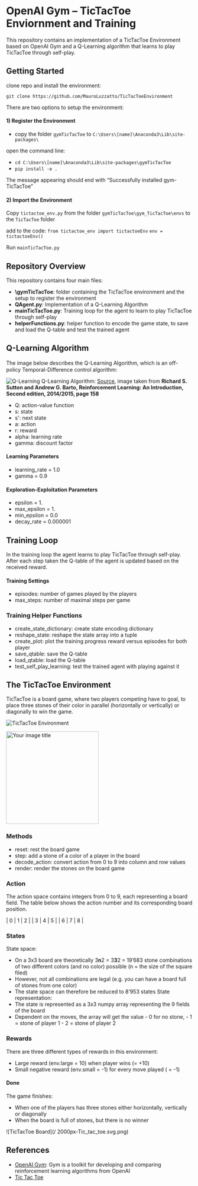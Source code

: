 # OpenAI Gym – TicTacToe Enviornment and Training
This repository contains an implementation of a TicTacToe Environment based on OpenAI Gym and a Q-Learning algorithm that learns to play TicTacToe through self-play.

## Getting Started
clone repo and install the environment:
````
git clone https://github.com/MauroLuzzatto/TicTacToeEnvironment
````

There are two options to setup the environment:

#### 1) Register the Environment
-	copy the folder `gymTicTacToe` to `C:\Users\[name]\Anaconda3\Lib\site-packages\`

open the command line:
-	`cd C:\Users\[name]\Anaconda3\Lib\site-packages\gymTicTacToe` 
-	`pip install -e . `

The message appearing should end with “Successfully installed gym-TicTacToe”


#### 2) Import the Environment
Copy `tictactoe_env.py` from the folder `gymTicTacToe\gym_TicTacToe\envs` to the `TicTacToe` folder

add to the code:
`from tictactoe_env import tictactoeEnv`
`env = tictactoeEnv()`


Run `mainTicTacToe.py`



## Repository Overview

This repository contains four main files:
- **\gymTicTacToe**: folder containing the TicTacToe environment and the setup to register the environment
- **QAgent.py**: Implementation of a Q-Learning Algorithm
- **mainTicTacToe.py**: Training loop for the agent to learn to play TicTacToe through self-play
- **helperFunctions.py**: helper function to encode the game state, to save and load the Q-table and test the trained agent

## Q-Learning Algorithm
The image below describes the Q-Learning Algorithm, which is an oﬀ-policy Temporal-Difference control algorithm:

![Q-Learning](/Sutton_Barto.png)
Q-Learning Algorithm: [Source](http://incompleteideas.net/book/the-book-2nd.html), image taken from **Richard S. Sutton and Andrew G. Barto, Reinforcement Learning: An Introduction, Second edition, 2014/2015, page 158**

- Q: action-value function
- s: state
- s': next state
- a: action
- r: reward
- alpha: learning rate
- gamma: discount factor

#### Learning Parameters
- learning_rate = 1.0  
- gamma = 0.9

#### Exploration-Exploitation Parameters
- epsilon = 1.
- max_epsilon = 1.
- min_epsilon = 0.0
- decay_rate = 0.000001
 

## Training Loop
In the training loop the agent learns to play TicTacToe through self-play. After each step taken the Q-table of the agent is updated based on the received reward.

#### Training Settings
- episodes: number of games played by the players
- max_steps: number of maximal steps per game


### Training Helper Functions
- create_state_dictionary: create state encoding dictionary
- reshape_state: reshape the state array into a tuple
- create_plot: plot the training progress reward versus episodes for both player
- save_qtable: save the Q-table
- load_qtable: load the Q-table
- test_self_play_learning: test the trained agent with playing against it



## The TicTacToe Environment
TicTacToe is a board game, where two players competing have to goal, to place three stones of their color in parallel (horizontally or vertically) or diagonally to win the game.

![TicTacToe Environment](/thin-1399_playing_tic_tac_toe_game-512.png)

<img src="/thin-1399_playing_tic_tac_toe_game-512.png" alt="Your image title" width="250"/>

### Methods
- reset: rest the board game
- step: add a stone of a color of a player in the board
- decode_action: convert action from 0 to 9 into column and row values
- render: render the stones on the board game

### Action
The action space contains integers from 0 to 9, each representing a board field. The table below shows the action number and its corresponding board position.

| 0 | 1 | 2 |
| 3 | 4 | 5 |
| 6 | 7 | 8 |


### States
State space:
-    On a 3x3 board are theoretically 3**n**2 = 3**3**2 = 19’683 stone combinations of two different colors (and no color) possible (n = the size of the square filed)
-    However, not all combinations are legal (e.g. you can have a board full of stones from one color)
-    The state space can therefore be reduced to 8’953 states
State representation:
-    The state is represented as a 3x3 numpy array representing the 9 fields of the board
-    Dependent on the moves, the array will get the value
    - 0 for no stone,
    - 1 = stone of player 1
    - 2 = stone of player 2

### Rewards
There are three different types of rewards in this environment:
-    Large reward (env.large = 10)  when player wins (= +10)
-    Small negative reward (env.small = -1) for every move played ( = -1)

#### Done
The game finishes:
-    When one of the players has three stones either horizontally, vertically or diagonally
-    When the board is full of stones, but there is no winner

![TicTacToe Board](/ 2000px-Tic_tac_toe.svg.png)


## References
- [OpenAI Gym](https://gym.openai.com/): Gym is a toolkit for developing and comparing reinforcement learning algorithms from OpenAI
- [Tic Tac Toe](https://en.wikipedia.org/wiki/Tic-tac-toe)


